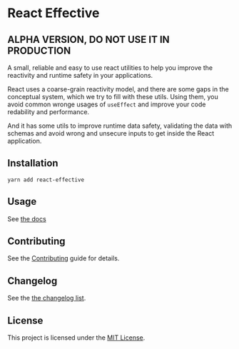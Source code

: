 # React Effective

## ALPHA VERSION, DO NOT USE IT IN PRODUCTION

A small, reliable and easy to use react utilities to help you improve the reactivity and runtime safety in your applications.

React uses a coarse-grain reactivity model, and there are some gaps in the conceptual system, which we try to fill with these utils. Using them, you avoid common wronge usages of `useEffect` and improve
your code redability and performance.

And it has some utils to improve runtime data safety, validating the data with schemas and avoid wrong and unsecure inputs to get inside the React application.

## Installation

```
yarn add react-effective
```

## Usage

See [the docs](https://github.com/felgus-dev/react-effective/blob/main/DOC.md)

## Contributing

See the [Contributing](https://github.com/felgus-dev/react-effective/blob/main/CONTRIBUTING.md) guide for details.

## Changelog

See the [the changelog list](https://github.com/felgus-dev/react-effective/blob/main/CHANGELOG.md).

## License

This project is licensed under the [MIT License](https://github.com/felgus-dev/react-effective/blob/main/LICENSE.md).
